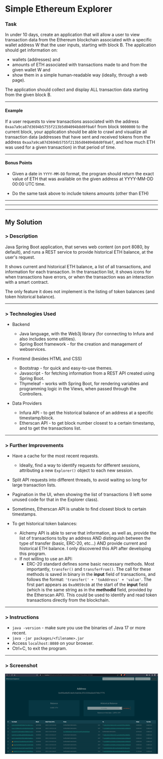 # Simple Ethereum Explorer

### Task

In under 10 days, create an application that will allow a user to view transaction data from the Ethereum blockchain associated with a specific wallet address W that the user inputs, starting with block B. The application should get information on:

- wallets (addresses) and
- amounts of ETH associated with transactions made to and from the given wallet W and
- show them in a simple human-readable way (ideally, through a web page).

The application should collect and display ALL transaction data starting from the given block B.

---

#### Example

If a user requests to view transactions associated with the address `0xaa7a9ca87d3694b5755f213b5d04094b8d0f0a6f` from block `9000000` to the current block, your application should be able to crawl and visualize all transaction data (addresses that have sent and received tokens from the address `0xaa7a9ca87d3694b5755f213b5d04094b8d0f0a6f`, and how much ETH was used for a given transaction) in that period of time.

---

#### Bonus Points

- Given a date in `YYYY-MM-DD` format, the program should return the exact value of ETH that was available on the given address at YYYY-MM-DD 00:00 UTC time.

- Do the same task above to include tokens amounts (other than ETH)

---
---
---

## My Solution
### \> Description
Java Spring Boot application, that serves web content (on port 8080, by default), and runs a REST service to provide historical ETH balance, at the user's request.

It shows current and historical ETH balance, a list of all transactions, and information for each transaction. In the transaction list, it shows icons for when transactions have errors, or when the transaction was an interaction with a smart contract.

The only feature it does not implement is the listing of token balances (and token historical balance).

---
### \> Technologies Used
- Backend
  - Java language, with the Web3j library (for connecting to Infura and also includes some utilities).
  - Spring Boot framework - for the creation and management of webservices.

- Frontend (besides HTML and CSS)
  - Bootstrap - for quick and easy-to-use themes.
  - Javascript - for fetching information from a REST API created using Spring Boot.
  - Thymeleaf - works with Spring Boot, for rendering variables and programming logic in the Views, when passed through the Controllers.
  
- Data Providers
  - Infura API - to get the historical balance of an address at a specific timestamp/block.
  - Etherscan API - to get block number closest to a certain timestamp, and to get the transactions list.

---
### \> Further Improvements
- Have a cache for the most recent requests.
  - Ideally, find a way to identify requests for different sessions, attributing a new `Explorer()` object to each new session.
- Split API requests into different threads, to avoid waiting so long for large transaction lists.
- Pagination in the UI, when showing the list of transactions (I left some unused code for that in the Explorer class).
- Sometimes, Etherscan API is unable to find closest block to certain timestamps.


- To get historical token balances:
  - Alchemy API is able to serve that information, as well as, provide the list of transactions to/by an address AND distinguish between the type of transfer (basic, ERC-20, etc...) AND provide current and historical ETH balance. I only discovered this API after developing this program.
  - If not willing to use an API:
    - ERC-20 standard defines some basic necessary methods. Most importantly, `transfer()` and `transferFrom()`.
The call for these methods is saved in binary in the **input** field of transactions,
and follows the format: `'transfer(' + 'toAddress' + 'value'`. The first part appears as `0xa9059cbb` at the start of the **input** field (which is the same string as in the **methodId** field, provided by the Etherscan API).
This could be used to identify and read token transactions directly from the blockchain.

---
### \> Instructions
- `java -version` - make sure you use the binaries of Java 17 or more recent.
- `java -jar packages/<filename>.jar`
- Access `localhost:8080` on your browser.
- Ctrl+C, to exit the program.

---
### \> Screenshot
<p align="center">
    <img src="screenshots/screenshot1.png">
</p>
